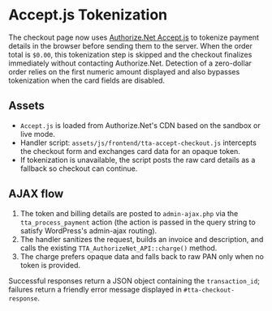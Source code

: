 # Accept.js Tokenization

The checkout page now uses [Authorize.Net Accept.js](https://developer.authorize.net/api/reference/features/acceptjs.html) to tokenize payment details in the browser before sending them to the server. When the order total is `$0.00`, this tokenization step is skipped and the checkout finalizes immediately without contacting Authorize.Net. Detection of a zero-dollar order relies on the first numeric amount displayed and also bypasses tokenization when the card fields are disabled.

## Assets
- `Accept.js` is loaded from Authorize.Net's CDN based on the sandbox or live mode.
- Handler script: `assets/js/frontend/tta-accept-checkout.js` intercepts the checkout form and exchanges card data for an opaque token.
- If tokenization is unavailable, the script posts the raw card details as a fallback so checkout can continue.

## AJAX flow
1. The token and billing details are posted to `admin-ajax.php` via the `tta_process_payment` action (the action is passed in the query string to satisfy WordPress's admin-ajax routing).
2. The handler sanitizes the request, builds an invoice and description, and calls the existing `TTA_AuthorizeNet_API::charge()` method.
3. The charge prefers opaque data and falls back to raw PAN only when no token is provided.

Successful responses return a JSON object containing the `transaction_id`; failures return a friendly error message displayed in `#tta-checkout-response`.

